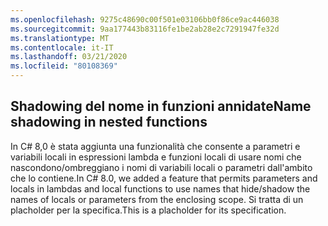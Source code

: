 ```yaml
---
ms.openlocfilehash: 9275c48690c00f501e03106bb0f86ce9ac446038
ms.sourcegitcommit: 9aa177443b83116fe1be2ab28e2c7291947fe32d
ms.translationtype: MT
ms.contentlocale: it-IT
ms.lasthandoff: 03/21/2020
ms.locfileid: "80108369"
---
```

## <a name="name-shadowing-in-nested-functions"></a><span data-ttu-id="391da-101">Shadowing del nome in funzioni annidate</span><span class="sxs-lookup"><span data-stu-id="391da-101">Name shadowing in nested functions</span></span>

<span data-ttu-id="391da-102">In C# 8,0 è stata aggiunta una funzionalità che consente a parametri e variabili locali in espressioni lambda e funzioni locali di usare nomi che nascondono/ombreggiano i nomi di variabili locali o parametri dall'ambito che lo contiene.</span><span class="sxs-lookup"><span data-stu-id="391da-102">In C# 8.0, we added a feature that permits parameters and locals in lambdas and local functions to use names that hide/shadow the names of locals or parameters from the enclosing scope.</span></span> <span data-ttu-id="391da-103">Si tratta di un placholder per la specifica.</span><span class="sxs-lookup"><span data-stu-id="391da-103">This is a placholder for its specification.</span></span>
